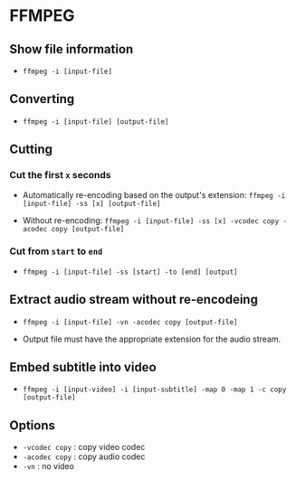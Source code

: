 # FFMPEG

## Show file information

- `ffmpeg -i [input-file]`

## Converting

- `ffmpeg -i [input-file] [output-file]`

## Cutting

### Cut the first `x` seconds

- Automatically re-encoding based on the output's extension: `ffmpeg -i [input-file] -ss [x] [output-file]`

- Without re-encoding: `ffmpeg -i [input-file] -ss [x] -vcodec copy -acodec copy [output-file]`

### Cut from `start` to `end`

- `ffmpeg -i [input-file] -ss [start] -to [end] [output]`

## Extract audio stream without re-encodeing

- `ffmpeg -i [input-file] -vn -acodec copy [output-file]`

- Output file must have the appropriate extension for the audio stream.

## Embed subtitle into video

- `ffmpeg -i [input-video] -i [input-subtitle] -map 0 -map 1 -c copy [output-file]`

## Options

- `-vcodec copy` : copy video codec
- `-acodec copy` : copy audio codec
- `-vn` : no video